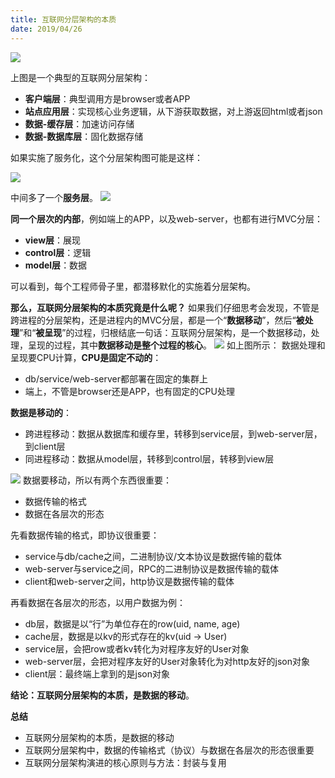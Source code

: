```yaml
---
title: 互联网分层架构的本质
date: 2019/04/26
---
```


![](https://upload-images.jianshu.io/upload_images/17572648-985bde5bed275948.jpg?imageMogr2/auto-orient/strip%7CimageView2/2/w/1240)

上图是一个典型的互联网分层架构：
+ **客户端层**：典型调用方是browser或者APP
+ **站点应用层**：实现核心业务逻辑，从下游获取数据，对上游返回html或者json
+ **数据-缓存层**：加速访问存储
+ **数据-数据库层**：固化数据存储

如果实施了服务化，这个分层架构图可能是这样：

![](https://upload-images.jianshu.io/upload_images/17572648-63029c4cf583ed76.png?imageMogr2/auto-orient/strip%7CimageView2/2/w/1240)

中间多了一个**服务层**。
![](https://upload-images.jianshu.io/upload_images/17572648-a434e2d4f116a359.png?imageMogr2/auto-orient/strip%7CimageView2/2/w/1240)

**同一个层次的内部**，例如端上的APP，以及web-server，也都有进行MVC分层：
+ **view层**：展现
+ **control层**：逻辑
+ **model层**：数据

可以看到，每个工程师骨子里，都潜移默化的实施着分层架构。

**那么，互联网分层架构的本质究竟是什么呢？**
如果我们仔细思考会发现，不管是跨进程的分层架构，还是进程内的MVC分层，都是一个“**数据移动**”，然后“**被处理**”和“**被呈现**”的过程，归根结底一句话：互联网分层架构，是一个数据移动，处理，呈现的过程，其中**数据移动是整个过程的核心**。
![](https://upload-images.jianshu.io/upload_images/17572648-188ac762083d3271.png?imageMogr2/auto-orient/strip%7CimageView2/2/w/1240)
如上图所示：
数据处理和呈现要CPU计算，**CPU是固定不动的**：
+ db/service/web-server都部署在固定的集群上
+ 端上，不管是browser还是APP，也有固定的CPU处理

**数据是移动的**：
+ 跨进程移动：数据从数据库和缓存里，转移到service层，到web-server层，到client层
+ 同进程移动：数据从model层，转移到control层，转移到view层

![](https://upload-images.jianshu.io/upload_images/17572648-28ac1537b92b55f0.png?imageMogr2/auto-orient/strip%7CimageView2/2/w/1240)
数据要移动，所以有两个东西很重要：
+ 数据传输的格式
+ 数据在各层次的形态

先看数据传输的格式，即协议很重要：
+ service与db/cache之间，二进制协议/文本协议是数据传输的载体
+ web-server与service之间，RPC的二进制协议是数据传输的载体
+ client和web-server之间，http协议是数据传输的载体
 
再看数据在各层次的形态，以用户数据为例：
+ db层，数据是以“行”为单位存在的row(uid, name, age)
+ cache层，数据是以kv的形式存在的kv(uid -> User)
+ service层，会把row或者kv转化为对程序友好的User对象
+ web-server层，会把对程序友好的User对象转化为对http友好的json对象
+ client层：最终端上拿到的是json对象

**结论：互联网分层架构的本质，是数据的移动**。

**总结**
+ 互联网分层架构的本质，是数据的移动
+ 互联网分层架构中，数据的传输格式（协议）与数据在各层次的形态很重要
+ 互联网分层架构演进的核心原则与方法：封装与复用
